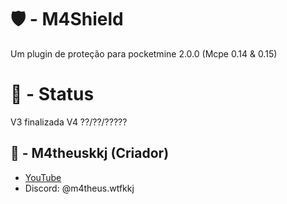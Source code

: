 # 🛡️ - M4Shield
Um plugin de proteção para pocketmine 2.0.0 (Mcpe 0.14 & 0.15)

# 🔺 - Status
V3 finalizada
V4 ??/??/?????

## 🌌 - M4theuskkj (Criador)
- [YouTube](https://youtube.com/@m4theus.wtfkkj)
- Discord: @m4theus.wtfkkj
